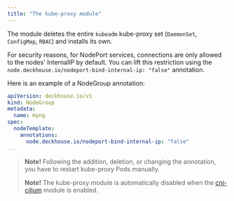 ```yaml
---
title: "The kube-proxy module"
---
```


The module deletes the entire `kubeadm` kube-proxy set  (`DaemonSet`, `ConfigMap`, `RBAC`) and installs its own.

For security reasons, for NodePort services, connections are only allowed to the nodes' InternalIP by default. You can lift this restriction using the `node.deckhouse.io/nodeport-bind-internal-ip: "false"` annotation.

Here is an example of a NodeGroup annotation:

```yaml
apiVersion: deckhouse.io/v1
kind: NodeGroup
metadata:
  name: myng
spec:
  nodeTemplate:
    annotations:
      node.deckhouse.io/nodeport-bind-internal-ip: "false"
...
```

> **Note!** Following the addition, deletion, or changing the annotation, you have to restart kube-proxy Pods manually.
>
> **Note!** The kube-proxy module is automatically disabled when the [cni-cilium](../cni-cilium/) module is enabled.
